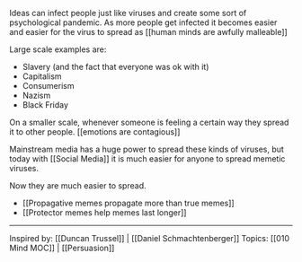 Ideas can infect people just like viruses and create some sort of psychological pandemic. As more people get infected it becomes easier and easier for the virus to spread as [[human minds are awfully malleable]]

Large scale examples are:
- Slavery (and the fact that everyone was ok with it)
- Capitalism
- Consumerism
- Nazism
- Black Friday

On a smaller scale, whenever someone is feeling a certain way they spread it to other people. [[emotions are contagious]]

Mainstream media has a huge power to spread these kinds of viruses, but today with [[Social Media]] it is much easier for anyone to spread memetic viruses.

Now they are much easier to spread. 

- [[Propagative memes propagate more than true memes]]
- [[Protector memes help memes last longer]]

-------------------

Inspired by: [[Duncan Trussel]] | [[Daniel Schmachtenberger]]
Topics: [[010 Mind MOC]] | [[Persuasion]]